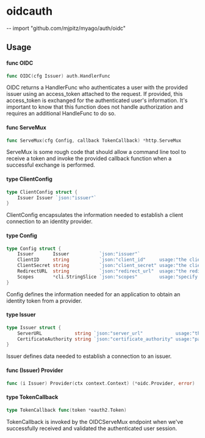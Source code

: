# oidcauth
--
    import "github.com/mjpitz/myago/auth/oidc"


## Usage

#### func  OIDC

```go
func OIDC(cfg Issuer) auth.HandlerFunc
```
OIDC returns a HandlerFunc who authenticates a user with the provided issuer
using an access_token attached to the request. If provided, this access_token is
exchanged for the authenticated user's information. It's important to know that
this function does not handle authorization and requires an additional
HandleFunc to do so.

#### func  ServeMux

```go
func ServeMux(cfg Config, callback TokenCallback) *http.ServeMux
```
ServeMux is some rough code that should allow a command line tool to receive a
token and invoke the provided callback function when a successful exchange is
performed.

#### type ClientConfig

```go
type ClientConfig struct {
	Issuer Issuer `json:"issuer"`
}
```

ClientConfig encapsulates the information needed to establish a client
connection to an identity provider.

#### type Config

```go
type Config struct {
	Issuer       Issuer           `json:"issuer"`
	ClientID     string           `json:"client_id"     usage:"the client_id associated with this service"`
	ClientSecret string           `json:"client_secret" usage:"the client_secret associated with this service"`
	RedirectURL  string           `json:"redirect_url"  usage:"the redirect_url used by this service to obtain a token"`
	Scopes       *cli.StringSlice `json:"scopes"        usage:"specify the scopes that this authorization requires"     default:"openid,profile,email"`
}
```

Config defines the information needed for an application to obtain an identity
token from a provider.

#### type Issuer

```go
type Issuer struct {
	ServerURL            string `json:"server_url"            usage:"the address of the server where user authentication is performed"`
	CertificateAuthority string `json:"certificate_authority" usage:"path pointing to a file containing the certificate authority data for the server"`
}
```

Issuer defines data needed to establish a connection to an issuer.

#### func (Issuer) Provider

```go
func (i Issuer) Provider(ctx context.Context) (*oidc.Provider, error)
```

#### type TokenCallback

```go
type TokenCallback func(token *oauth2.Token)
```

TokenCallback is invoked by the OIDCServeMux endpoint when we've successfully
received and validated the authenticated user session.
